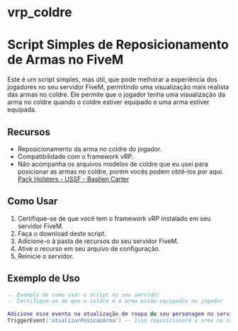 # vrp_coldre
# Script Simples de Reposicionamento de Armas no FiveM

Este é um script simples, mas útil, que pode melhorar a experiência dos jogadores no seu servidor FiveM, permitindo uma visualização mais realista das armas no coldre. Ele permite que o jogador tenha uma visualização da arma no coldre quando o coldre estiver equipado e uma arma estiver equipada.

## Recursos

- Reposicionamento da arma no coldre do jogador.
- Compatibilidade com o framework vRP.
- Não acompanha os arquivos modelos de coldre que eu usei para posicionar as armas no coldre, porém vocês podem obtê-los por aqui. [Pack Holsters - USSF - Bastien Carter](https://pt.gta5-mods.com/player/pack-holsters-eup-not-game-ready)

## Como Usar

1. Certifique-se de que você tem o framework vRP instalado em seu servidor FiveM.
2. Faça o download deste script.
3. Adicione-o à pasta de recursos do seu servidor FiveM.
4. Ative o recurso em seu arquivo de configuração.
5. Reinicie o servidor.

## Exemplo de Uso

```lua
-- Exemplo de como usar o script no seu servidor
-- Certifique-se de que o coldre e a arma estão equipados no jogador

Adicione esse evento na atualização de roupa do seu personagem no servidor
TriggerEvent('atualizarPosicaoArma') -- Isso reposicionará a arma no coldre do jogador


